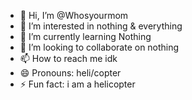 - 👋 Hi, I’m @Whosyourmom
- 👀 I’m interested in nothing & everything  
- 🌱 I’m currently learning Nothing
- 💞️ I’m looking to collaborate on nothing
- 📫 How to reach me idk
- 😄 Pronouns: heli/copter
- ⚡ Fun fact: i am a helicopter

<!---
Whosyourmom/Whosyourmom is a ✨ special ✨ repository because its `README.md` (this file) appears on your GitHub profile.
You can click the Preview link to take a look at your changes.
--->

